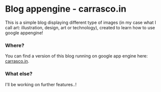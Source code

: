 # Blog appengine - carrasco.in 

This is a simple blog displaying different type of images (in my case what I call art: illustration, design, art or technology), created to learn how to use google appengine!


### Where?
You can find a version of this blog running on google app engine here: [carrasco.in](http://carrasco.in).
 
### What else?

I'll be working on further features..!



